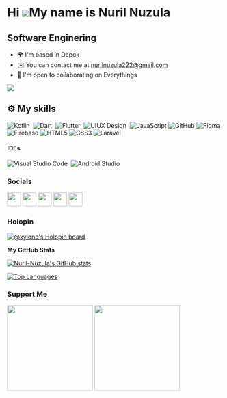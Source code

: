 Hi ![](https://user-images.githubusercontent.com/18350557/176309783-0785949b-9127-417c-8b55-ab5a4333674e.gif)My name is Nuril Nuzula
====================================================================================================================================

Software Enginering
--------

* 🌍  I'm based in Depok
* ✉️  You can contact me at [nurilnuzula222@gmail.com](mailto:nurilnuzula222@gmail.com)
* 🤝  I'm open to collaborating on Everythings

<a href="https://www.github.com/Nuril-Nuzula" target="_blank" rel="noreferrer"><img
src="https://img.shields.io/github/followers/Nuril-Nuzula?logo=github&style=for-the-badge&color=3382ed&labelColor=1c1917" /></a>

## ⚙️ My skills

![Kotlin](https://img.shields.io/badge/Kotlin-3E515A?style=for-the-badge&logo=kotlin&logoColor=white)&nbsp;
![Dart](https://img.shields.io/badge/Dart-01579B.svg?style=for-the-badge&logo=dart&logoColor=white)&nbsp;
![Flutter](https://img.shields.io/badge/Flutter-29B6F6.svg?style=for-the-badge&logo=flutter&logoColor=white)&nbsp;
![UIUX Design](https://img.shields.io/badge/Figma-000000.svg?style=for-the-badge&logo=figma&logoColor=white)&nbsp;
![JavaScript](https://img.shields.io/badge/JavaScript-F7DF1E?style=for-the-badge&logo=javascript&logoColor=black)
![GitHub](https://img.shields.io/badge/github%20-%23121011.svg?&style=for-the-badge&logo=github&logoColor=white&color=283238)
![Figma](https://img.shields.io/badge/Figma-F24E1E?style=for-the-badge&logo=figma&logoColor=white)
![Firebase](https://img.shields.io/badge/firebase-ffca28?style=for-the-badge&logo=firebase&logoColor=black)
![HTML5](https://img.shields.io/badge/html5%20-%23E34F26.svg?&style=for-the-badge&logo=html5&logoColor=white)
![CSS3](https://img.shields.io/badge/css3%20-%231572B6.svg?&style=for-the-badge&logo=css3&logoColor=white)
![Laravel](https://img.shields.io/badge/Laravel-3E515A?style=for-the-badge&logo=laravel&logoColor=red)&nbsp;

#### IDEs

![Visual Studio Code](https://img.shields.io/badge/Visual%20Studio%20Code-0078d7.svg?style=for-the-badge&logo=visual-studio-code&logoColor=white)&nbsp;
![Android Studio](https://img.shields.io/badge/Android%20Studio-000000.svg?style=for-the-badge&logo=android-studio&logoColor=white)&nbsp;

### Socials

<p align="left"> <a href="https://discord.com/users/XYLONE#0735" target="_blank" rel="noreferrer"><img src="https://raw.githubusercontent.com/danielcranney/readme-generator/main/public/icons/socials/discord.svg" width="32" height="32" /></a> <a href="https://www.dribbble.com/Zaphkiell" target="_blank" rel="noreferrer"><img src="https://raw.githubusercontent.com/danielcranney/readme-generator/main/public/icons/socials/dribbble.svg" width="32" height="32" /></a> <a href="https://www.github.com/Nuril-Nuzula" target="_blank" rel="noreferrer"><img src="https://raw.githubusercontent.com/danielcranney/readme-generator/main/public/icons/socials/github.svg" width="32" height="32" /></a> <a href="https://www.linkedin.com/in/nuril-nuzula-26nhr/" target="_blank" rel="noreferrer"><img src="https://raw.githubusercontent.com/danielcranney/readme-generator/main/public/icons/socials/linkedin.svg" width="32" height="32" /></a> <a href="https://www.youtube.com/channel/UC6pJ7C7d4iTJYmyUkryIkOA" target="_blank" rel="noreferrer"><img src="https://raw.githubusercontent.com/danielcranney/readme-generator/main/public/icons/socials/youtube.svg" width="32" height="32" /></a></p>

### Holopin

[![@xylone's Holopin board](https://holopin.me/xylone)](https://holopin.io/@xylone)

<b>My GitHub Stats</b>

<a href="http://www.github.com/Nuril-Nuzula"><img src="https://github-readme-stats.vercel.app/api?username=Nuril-Nuzula&show_icons=true&hide=&count_private=true&title_color=14b8a6&text_color=ffffff&icon_color=3382ed&bg_color=1c1917&hide_border=true&show_icons=true" alt="Nuril-Nuzula's GitHub stats" /></a>

<a href="https://github.com/Nuril-Nuzula" align="left"><img src="https://github-readme-stats.vercel.app/api/top-langs/?username=Nuril-Nuzula&langs_count=10&title_color=14b8a6&text_color=ffffff&icon_color=3382ed&bg_color=1c1917&hide_border=true&locale=en&custom_title=Top%20%Languages" alt="Top Languages" /></a>

### Support Me

<a href="https://www.buymeacoffee.com/xylone"><img src="https://cdn.buymeacoffee.com/buttons/v2/default-yellow.png" width="200" /></a>
<a href="https://trakteer.id/xylone/tip"><img src="https://cdn.trakteer.id/images/mix/navbar-logo.png" width="200" /></a>
